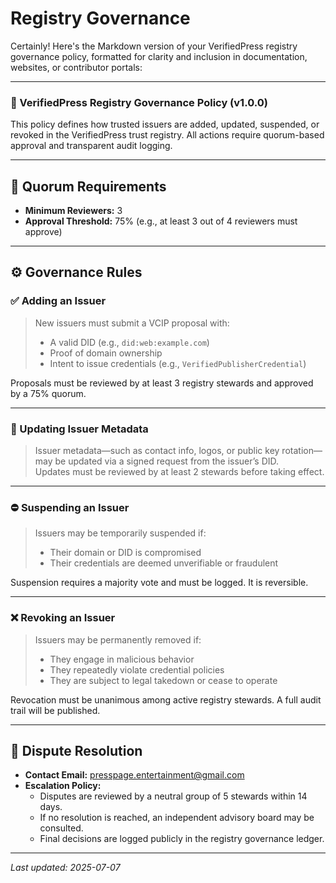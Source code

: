 # Registry Governance
Certainly! Here's the Markdown version of your VerifiedPress registry governance policy, formatted for clarity and inclusion in documentation, websites, or contributor portals:

---

### 📜 VerifiedPress Registry Governance Policy (v1.0.0)

This policy defines how trusted issuers are added, updated, suspended, or revoked in the VerifiedPress trust registry. All actions require quorum-based approval and transparent audit logging.

---

## 🧮 Quorum Requirements

- **Minimum Reviewers:** 3
- **Approval Threshold:** 75% (e.g., at least 3 out of 4 reviewers must approve)

---

## ⚙️ Governance Rules

### ✅ Adding an Issuer

> New issuers must submit a VCIP proposal with:
> - A valid DID (e.g., `did:web:example.com`)
> - Proof of domain ownership
> - Intent to issue credentials (e.g., `VerifiedPublisherCredential`)

Proposals must be reviewed by at least 3 registry stewards and approved by a 75% quorum.

---

### 🔁 Updating Issuer Metadata

> Issuer metadata—such as contact info, logos, or public key rotation—may be updated via a signed request from the issuer’s DID.  
Updates must be reviewed by at least 2 stewards before taking effect.

---

### ⛔ Suspending an Issuer

> Issuers may be temporarily suspended if:
> - Their domain or DID is compromised
> - Their credentials are deemed unverifiable or fraudulent

Suspension requires a majority vote and must be logged. It is reversible.

---

### ❌ Revoking an Issuer

> Issuers may be permanently removed if:
> - They engage in malicious behavior
> - They repeatedly violate credential policies
> - They are subject to legal takedown or cease to operate

Revocation must be unanimous among active registry stewards. A full audit trail will be published.

---

## 🤝 Dispute Resolution

- **Contact Email:** [presspage.entertainment@gmail.com](mailto:presspage.entertainment@gmail.com?subject=governance%30for%20verifiedpress.org)
- **Escalation Policy:**
  - Disputes are reviewed by a neutral group of 5 stewards within 14 days.
  - If no resolution is reached, an independent advisory board may be consulted.
  - Final decisions are logged publicly in the registry governance ledger.

---

_Last updated: 2025-07-07_

